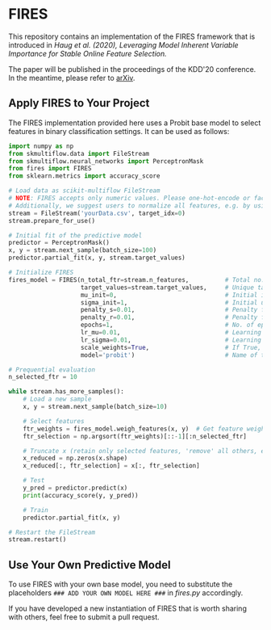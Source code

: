# FIRES
This repository contains an implementation of the FIRES framework that is introduced in *Haug et al. (2020), Leveraging Model Inherent Variable Importance for Stable Online Feature Selection.*

The paper will be published in the proceedings of the KDD'20 conference. In the meantime, please refer to [arXiv](https://arxiv.org/abs/2006.10398).

## Apply FIRES to Your Project
The FIRES implementation provided here uses a Probit base model to select features in binary classification settings.
It can be used as follows:

```python
import numpy as np
from skmultiflow.data import FileStream
from skmultiflow.neural_networks import PerceptronMask
from fires import FIRES
from sklearn.metrics import accuracy_score

# Load data as scikit-multiflow FileStream
# NOTE: FIRES accepts only numeric values. Please one-hot-encode or factorize string/char variables
# Additionally, we suggest users to normalize all features, e.g. by using scikit-learn's MinMaxScaler()
stream = FileStream('yourData.csv', target_idx=0)
stream.prepare_for_use()

# Initial fit of the predictive model
predictor = PerceptronMask()
x, y = stream.next_sample(batch_size=100)
predictor.partial_fit(x, y, stream.target_values)

# Initialize FIRES
fires_model = FIRES(n_total_ftr=stream.n_features,          # Total no. of features
                    target_values=stream.target_values,     # Unique target values (class labels)
                    mu_init=0,                              # Initial importance parameter
                    sigma_init=1,                           # Initial uncertainty parameter
                    penalty_s=0.01,                         # Penalty factor for the uncertainty (corresponds to gamma_s in the paper)
                    penalty_r=0.01,                         # Penalty factor for the regularization (corresponds to gamma_r in the paper)
                    epochs=1,                               # No. of epochs that we use each batch of observations to update the parameters
                    lr_mu=0.01,                             # Learning rate for the gradient update of the importance
                    lr_sigma=0.01,                          # Learning rate for the gradient update of the uncertainty
                    scale_weights=True,                     # If True, scale feature weights into the range [0,1]
                    model='probit')                         # Name of the base model to compute the likelihood

# Prequential evaluation
n_selected_ftr = 10

while stream.has_more_samples():
    # Load a new sample
    x, y = stream.next_sample(batch_size=10)

    # Select features
    ftr_weights = fires_model.weigh_features(x, y)  # Get feature weights with FIRES
    ftr_selection = np.argsort(ftr_weights)[::-1][:n_selected_ftr]

    # Truncate x (retain only selected features, 'remove' all others, e.g. by replacing them with 0)
    x_reduced = np.zeros(x.shape)
    x_reduced[:, ftr_selection] = x[:, ftr_selection]

    # Test
    y_pred = predictor.predict(x)
    print(accuracy_score(y, y_pred))

    # Train
    predictor.partial_fit(x, y)

# Restart the FileStream
stream.restart()
```

## Use Your Own Predictive Model
To use FIRES with your own base model, 
you need to substitute the placeholders `### ADD YOUR OWN MODEL HERE ###` in *fires.py* accordingly.

If you have developed a new instantiation of FIRES that is worth sharing with others, feel free to submit a pull request. 
